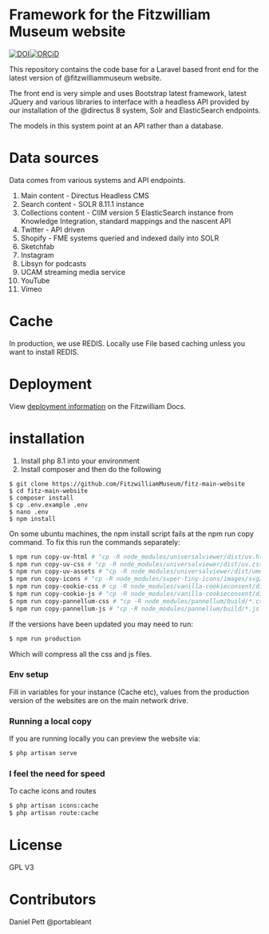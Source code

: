 # Framework for the Fitzwilliam Museum website

[![DOI](https://zenodo.org/badge/DOI/10.5281/zenodo.6304361.svg)](https://doi.org/10.5281/zenodo.6304361)[![ORCiD](https://img.shields.io/badge/ORCiD-0000--0002--0246--2335-green.svg)](http://orcid.org/0000-0002-0246-2335)


This repository contains the code base for a Laravel based front end for the latest version of @fitzwilliammuseum website.

The front end is very simple and uses Bootstrap latest framework, latest JQuery and various libraries to interface with a headless API provided by our installation of the @directus 8 system, Solr and ElasticSearch endpoints.

The models in this system point at an API rather than a database.  

# Data sources

Data comes from various systems and API endpoints.

1. Main content - Directus Headless CMS
2. Search content - SOLR 8.11.1 instance
3. Collections content - CIIM version 5 ElasticSearch instance from Knowledge Integration, standard mappings and the nascent API
4. Twitter - API driven
5. Shopify - FME systems queried and indexed daily into SOLR
6. Sketchfab
7. Instagram
8. Libsyn for podcasts
9. UCAM streaming media service
10. YouTube
11. Vimeo

# Cache

In production, we use REDIS. Locally use File based caching unless you want to install REDIS.

# Deployment 
View [deployment information](https://github.com/FitzwilliamMuseum/fitz-web-docs/blob/main/docs/websites/main-website/how-to-guides/deploying-code/from-github.md) on the Fitzwilliam Docs.   

# installation

1. Install php 8.1 into your environment
2. Install composer and then do the following
```
$ git clone https://github.com/FitzwilliamMuseum/fitz-main-website
$ cd fitz-main-website
$ composer install
$ cp .env.example .env
$ nano .env
$ npm install 
```
On some ubuntu machines, the npm install script fails at the npm run copy command. 
To fix this run the commands separately:

```bash
$ npm run copy-uv-html # "cp -R node_modules/universalviewer/dist/uv.html ./public", Universal viewer copy
$ npm run copy-uv-css # "cp -R node_modules/universalviewer/dist/uv.css ./public/",
$ npm run copy-uv-assets # "cp -R node_modules/universalviewer/dist/umd/ ./public/umd/",
$ npm run copy-icons # "cp -R node_modules/super-tiny-icons/images/svg/ ./public/images/svg/",
$ npm run copy-cookie-css # cp -R node_modules/vanilla-cookieconsent/dist/*.css ./resources/css/",
$ npm run copy-cookie-js # "cp -R node_modules/vanilla-cookieconsent/dist/*.js ./resources/js/",
$ npm run copy-pannellum-css # "cp -R node_modules/pannellum/build/*.css ./public/css/",
$ npm run copy-pannellum-js # "cp -R node_modules/pannellum/build/*.js ./public/js/",
```

If the versions have been updated you may need to run:

```bash
$ npm run production 
```

Which will compress all the css and js files. 

### Env setup 

Fill in variables for your instance (Cache etc), values from the production version of the websites are on
the main network drive. 

### Running a local copy 

If you are running locally you can preview the website via: 

```bash
$ php artisan serve
```

### I feel the need for speed 

To cache icons and routes

```bash
$ php artisan icons:cache
$ php artisan route:cache

```

# License

GPL V3

# Contributors

Daniel Pett @portableant
